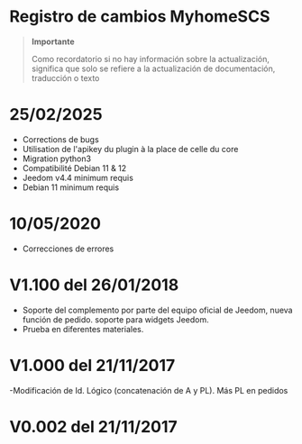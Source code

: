 # Registro de cambios MyhomeSCS

>**Importante**
>
>Como recordatorio si no hay información sobre la actualización, significa que solo se refiere a la actualización de documentación, traducción o texto

# 25/02/2025

- Corrections de bugs
- Utilisation de l'apikey du plugin à la place de celle du core
- Migration python3
- Compatibilité Debian 11 & 12
- Jeedom v4.4 minimum requis
- Debian 11 minimum requis

# 10/05/2020

- Correcciones de errores

# V1.100 del 26/01/2018

- Soporte del complemento por parte del equipo oficial de Jeedom, nueva función de pedido. soporte para widgets Jeedom.
- Prueba en diferentes materiales.

# V1.000 del 21/11/2017

-Modificación de Id. Lógico (concatenación de A y PL). Más PL en pedidos

# V0.002 del 21/11/2017
